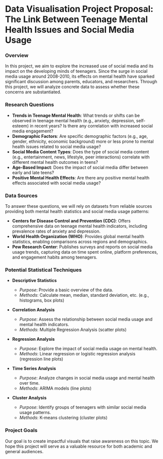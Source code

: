 # Data Visualisation Project Proposal: The Link Between Teenage Mental Health Issues and Social Media Usage

### Overview  

In this project, we aim to explore the increased use of social media and its impact on the developing minds of teenagers. Since the surge in social media usage around 2008-2010, its effects on mental health have sparked significant discussion among parents, educators, and researchers. Through this project, we will analyze concrete data to assess whether these concerns are substantiated.

### Research Questions
- **Trends in Teenage Mental Health**: What trends or shifts can be observed in teenage mental health (e.g., anxiety, depression, self-esteem) in recent years? Is there any correlation with increased social media engagement?
- **Demographic Factors**: Are specific demographic factors (e.g., age, gender, ethnicity, economic background) more or less prone to mental health issues related to social media usage?
- **Social Media Content Types**: Does the type of social media content (e.g., entertainment, news, lifestyle, peer interactions) correlate with different mental health outcomes in teens?
- **Age-Based Impact**: Does the impact of social media differ between early and late teens?
- **Positive Mental Health Effects**: Are there any positive mental health effects associated with social media usage?

### Data Sources
To answer these questions, we will rely on datasets from reliable sources providing both mental health statistics and social media usage patterns:
- **Centers for Disease Control and Prevention (CDC)**: Offers comprehensive data on teenage mental health indicators, including prevalence rates of anxiety and depression.
- **World Health Organization (WHO)**: Provides global mental health statistics, enabling comparisons across regions and demographics.
- **Pew Research Center**: Publishes surveys and reports on social media usage trends, capturing data on time spent online, platform preferences, and engagement habits among teenagers.

### Potential Statistical Techniques
- **Descriptive Statistics**  
  - *Purpose*: Provide a basic overview of the data.
  - *Methods*: Calculate mean, median, standard deviation, etc. (e.g., histograms, box plots)
  
- **Correlation Analysis**  
  - *Purpose*: Assess the relationship between social media usage and mental health indicators.
  - *Methods*: Multiple Regression Analysis (scatter plots)
  
- **Regression Analysis**  
  - *Purpose*: Explore the impact of social media usage on mental health.
  - *Methods*: Linear regression or logistic regression analysis (regression line plots)
  
- **Time Series Analysis**  
  - *Purpose*: Analyze changes in social media usage and mental health over time.
  - *Methods*: ARIMA models (line plots)
  
- **Cluster Analysis**  
  - *Purpose*: Identify groups of teenagers with similar social media usage patterns.
  - *Methods*: K-means clustering (cluster plots)

### Project Goals
Our goal is to create impactful visuals that raise awareness on this topic. We hope this project will serve as a valuable resource for both academic and general audiences.
